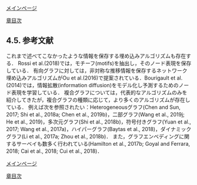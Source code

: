 [メインページ](../../index.markdown)

[章目次](./chap4.md)
## 4.5. 参考文献

これまで述べてこなかったような情報を保存する埋め込みアルゴリズムも存在する．
Rossi et
al.(2018)では，モチーフ(motifs)を抽出し，そのノード表現を保存している．
有向グラフに対しては，非対称な推移情報を保存するネットワーク埋め込みアルゴリズムがOu
et al.(2016)で提案されている．Bourigault et
al.(2014)では，情報拡散(information
diffusion)をモデル化し予測するためのノード表現を学習している．
複合グラフについては，代表的なアルゴリズムのみを紹介してきたが，複合グラフの種類に応じて，より多くのアルゴリズムが存在している．
例えば次を参照されたい：Heterogeneousグラフ(Chen and Sun, 2017; Shi et
al., 2018a; Chen et al., 2019b)，二部グラフ(Wang et al., 2019j; He et
al., 2019)，多次元グラフ(Shi et al., 2018b)，符号付きグラフ(Yuan et al.,
2017; Wang et al., 2017a)，ハイパーグラフ(Baytas et al.,
2018)，ダイナミックグラフ(Li et al., 2017a; Zhou et al., 2018b)．
また，グラフエンベディングに関するサーベイも数多く行われている(Hamilton
et al., 2017b; Goyal and Ferrara, 2018; Cai et al., 2018; Cui et al.,
2018)．

[^1]: 訳注：本書では状況によって「エンベディング」と「埋め込み」を使い分けているが，いずれもEmbeddingの訳語である．

[^2]: 訳注：入力されたキー(Key)に対して出力値(Value)を割り当てるデータ表現

[^3]: 訳注：木構造(tree
    structure)とは，根(root)と呼ばれるトップのノードから始まり，葉(leaf)と呼ばれる最下層のノードで終わる，階層を持ったデータ構造である．その中でも，二分木(binary
    tree)は最大で2つの子ノードを持つ木構造である．

[^4]: 訳注：未知の確率密度分布をモデル化する際，正規化定数(定義域に渡る積分)を扱うことは計算上困難を極める．そこで，NCEでは，「正規化定数もパラメータとして導入し，観測データと人工的に作ったノイズ(noise)を対照的(contrastive)識別する2値分類問題」を考えることでこの問題を回避している．

[^5]: 訳注： $d(v)$ はノード $v$ の次数を表す．すなわち，ノイズ分布は次数の大きさに比例したノードを負例としてサンプリングすることになる． $3/4$ 乗することはあくまで一つの手法であり，必ずしも必要ではない． $3/4$ 乗が有効な理由は，確率分布の重みを微調整することにより，次数が大きいノードに対してはやや低い確率でサンプリングし，次数が小さいノードに対してはやや高い確率でサンプリングすることができるためである．これにより，よりバランスの取れたサンプリングが実現できるとされている．

[^6]: 訳注：LINEでは，ノード間の直接的な繋がりを意味した"第一次近接性"(first-order
    proximity)と，間接的な繋がりを意味した"第二次近接性"(second-order
    proximity)が定義され，これらの近接性を保持するように学習する．本議論では第二次近接性に関する目的関数を扱っているが，第一次近接性についても類似した形の目的関数が使われる．

[^7]: 訳注：次数列(degree
    sequence)とは，グラフ中の全ノードの次数を集めてそれらを降順（または昇順）に並べた数列である．本文では $k$ 次近傍のノードだけを対象にした次数列を構成していることに注意．

[^8]: 訳注：多層的重み付きグラフ(multilayer weighted
    graph)は，直感的には複数のグラフ $\symbfscr{G}$ を（層を成すように）積み上げ，それら層の間にエッジを結ぶことで構成されるグラフである．

[^9]: 訳注：任意のノード組に対して構造距離 $g\_k(\cdot,\cdot)$ が計算できるので， $k^{\ast}$ 層グラフは，完全グラフ(complete
    graph)を $k^{\ast}$ 個積み重ねたグラフとみなせる．

[^10]: 訳注： $v_{(i)}$ の方が $v_{(j)}$ よりランクが高く，大きい大域的な状態スコアを持つ確率．

[^11]: 訳注：複数種類のノード「A:著者，P:論文，V:学会」を含んだグラフを考える．このとき，「共著関係」の意味を持つ関係は"APA"，「同じ学会に論文を提出した著者関係」の意味を持つ関係は"APVPA"と表すことができる．このような特定の経路に生じる関係を"意味的な相互関係"と呼び，"構造的な相互関係"と区別している．

[^12]: 訳注：マッピング関数とは別の学習パラメータを持つことになる．

[メインページ](../../index.markdown)

[章目次](./chap4.md)
